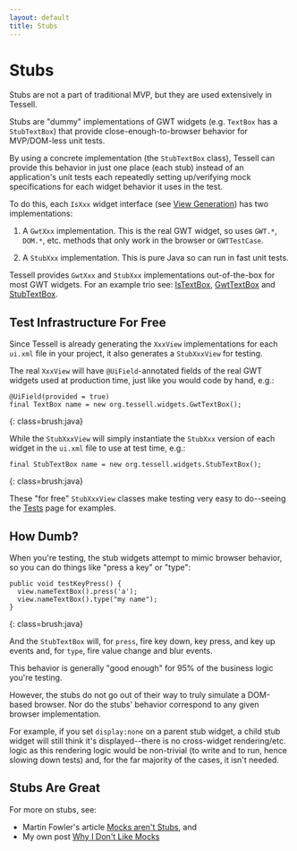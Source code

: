 ```yaml
---
layout: default
title: Stubs
---
```


Stubs
=====

Stubs are not a part of traditional MVP, but they are used extensively in Tessell.

Stubs are "dummy" implementations of GWT widgets (e.g. `TextBox` has a `StubTextBox`) that provide close-enough-to-browser behavior for MVP/DOM-less unit tests.

By using a concrete implementation (the `StubTextBox` class), Tessell can provide this behavior in just one place (each stub) instead of an application's unit tests each repeatedly setting up/verifying mock specifications for each widget behavior it uses in the test.

To do this, each `IsXxx` widget interface (see [View Generation](./viewgeneration.html)) has two implementations:

1. A `GwtXxx` implementation. This is the real GWT widget, so uses `GWT.*`, `DOM.*`, etc. methods that only work in the browser or `GWTTestCase`.

2. A `StubXxx` implementation. This is pure Java so can run in fast unit tests.

Tessell provides `GwtXxx` and `StubXxx` implementations out-of-the-box for most GWT widgets. For an example trio see: [IsTextBox][IsTextBox], [GwtTextBox][GwtTextBox] and [StubTextBox][StubTextBox].

Test Infrastructure For Free
----------------------------

Since Tessell is already generating the `XxxView` implementations for each `ui.xml` file in your project, it also generates a `StubXxxView` for testing.

The real `XxxView` will have `@UiField`-annotated fields of the real GWT widgets used at production time, just like you would code by hand, e.g.:

    @UiField(provided = true)
    final TextBox name = new org.tessell.widgets.GwtTextBox();
{: class=brush:java}

While the `StubXxxView` will simply instantiate the `StubXxx` version of each widget in the `ui.xml` file to use at test time, e.g.:

    final StubTextBox name = new org.tessell.widgets.StubTextBox();
{: class=brush:java}

These "for free" `StubXxxView` classes make testing very easy to do--seeing the [Tests](./tests.html) page for examples.

How Dumb?
---------

When you're testing, the stub widgets attempt to mimic browser behavior, so you can do things like "press a key" or "type":

    public void testKeyPress() {
      view.nameTextBox().press('a');
      view.nameTextBox().type("my name");
    }
{: class=brush:java}

And the `StubTextBox` will, for `press`, fire key down, key press, and key up events and, for `type`, fire value change and blur events.

This behavior is generally "good enough" for 95% of the business logic you're testing.

However, the stubs do not go out of their way to truly simulate a DOM-based browser. Nor do the stubs' behavior correspond to any given browser implementation.

For example, if you set `display:none` on a parent stub widget, a child stub widget will still think it's displayed--there is no cross-widget rendering/etc. logic as this rendering logic would be non-trivial (to write and to run, hence slowing down tests) and, for the far majority of the cases, it isn't needed.

Stubs Are Great
---------------

For more on stubs, see:

* Martin Fowler's article [Mocks aren't Stubs](http://martinfowler.com/articles/mocksArentStubs.html), and
* My own post [Why I Don't Like Mocks](http://www.draconianoverlord.com/2010/07/09/why-i-dont-like-mocks.html)

[IsTextBox]: http://github.com/stephenh/tessell/blob/master/user/src/main/java/org/tessell/widgets/IsTextBox.java
[GwtTextBox]: http://github.com/stephenh/tessell/blob/master/user/src/main/java/org/tessell/widgets/GwtTextBox.java
[StubTextBox]: http://github.com/stephenh/tessell/blob/master/user/src/main/java/org/tessell/widgets/StubTextBox.java

